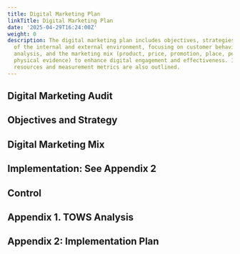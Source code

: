 ```yaml
---
title: Digital Marketing Plan
linkTitle: Digital Marketing Plan
date: '2025-04-29T16:24:00Z'
weight: 0
description: The digital marketing plan includes objectives, strategies, and an audit
  of the internal and external environment, focusing on customer behavior, competitor
  analysis, and the marketing mix (product, price, promotion, place, people, process,
  physical evidence) to enhance digital engagement and effectiveness. Implementation
  resources and measurement metrics are also outlined.
---
```



<!-- Unsupported block type: table -->

<!-- Unsupported block type: table -->

## Digital Marketing Audit

<!-- Unsupported block type: table -->

## Objectives and Strategy

<!-- Unsupported block type: table -->

## Digital Marketing Mix

<!-- Unsupported block type: table -->

## Implementation: See Appendix 2

<!-- Unsupported block type: table -->

## Control

<!-- Unsupported block type: table -->

## Appendix 1. TOWS Analysis

<!-- Unsupported block type: table -->

## Appendix 2: Implementation Plan

<!-- Unsupported block type: table -->
